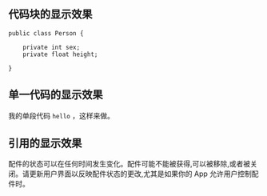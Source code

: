 ## 代码块的显示效果

```
public class Person {

    private int sex;
    private float height;

}
```

## 单一代码的显示效果

我的单段代码 `hello` ，这样来做。

## 引用的显示效果

>
配件的状态可以在任何时间发生变化。配件可能不能被获得,可以被移除,或者被关闭。请更新用户界面以反映配件状态的更改,尤其是如果你的 App 允许用户控制配件时。



